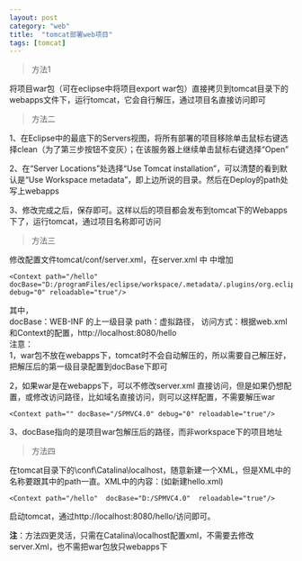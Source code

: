 ```yaml
---
layout: post
category: "web"
title:  "tomcat部署web项目"
tags: [tomcat]
---
```




> 方法1  

将项目war包（可在eclipse中将项目export war包）直接拷贝到tomcat目录下的webapps文件下，运行tomcat，它会自行解压，通过项目名直接访问即可

<!-- more -->

> 方法二  

1、在Eclipse中的最底下的Servers视图，将所有部署的项目移除单击鼠标右键选择clean（为了第三步按钮不变灰）；在该服务器上继续单击鼠标右键选择“Open” 
 
2、在“Server Locations”处选择“Use Tomcat installation”，可以清楚的看到默认是“Use Workspace metadata”，即上边所说的目录。然后在Deploy的path处写上webapps  

3、修改完成之后，保存即可。这样以后的项目都会发布到tomcat下的Webapps下了，运行tomcat，通过项目名称即可访问



> 方法三	

 修改配置文件tomcat/conf/server.xml，在server.xml 中<Host></Host> 中增加   
	
	<Context path="/hello" docBase="D:/programFiles/eclipse/workspace/.metadata/.plugins/org.eclipse.wst.server.core/tmp1/webapps/SPMVC4.0" debug="0" reloadable="true"/>

其中，  
docBase：WEB-INF 的上一级目录
path：虚拟路径，
访问方式：根据web.xml和Context的配置，http://localhost:8080/hello  
注意：  
1，war包不放在webapps下，tomcat时不会自动解压的，所以需要自己解压好，把解压后的第一级目录配置到docBase下即可  

2，如果war是在webapps下，可以不修改server.xml 直接访问，但是如果仍想配置，或修改访问路径，比如域名直接访问，则可以这样配置，不需要解压war  

	<Context path="" docBase="/SPMVC4.0" debug="0" reloadable="true"/>
3、docBase指向的是项目war包解压后的路径，而非workspace下的项目地址



> 方法四  

在tomcat目录下的\conf\Catalina\localhost，随意新建一个XML，但是XML中的名称要跟其中的path一直。XML中的内容：(如新建hello.xml)  

	<Context path="/hello"  docBase="D:/SPMVC4.0"  reloadable="true"/>

启动tomcat，通过http://localhost:8080/hello/访问即可。  

**注**：方法四更灵活，只需在Catalina\localhost配置xml，不需要去修改server.Xml，也不需把war包放只webapps下





      